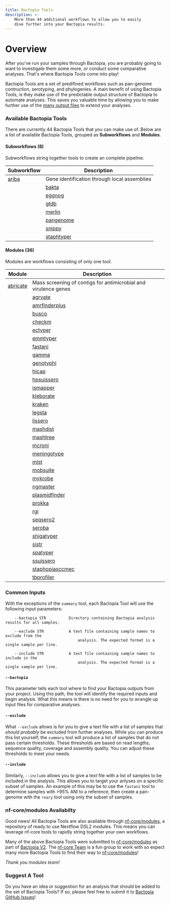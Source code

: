```yaml
---
title: Bactopia Tools
description: >-
    More than 44 additional workflows to allow you to easily
    dive further into your Bactopia results.
---
```

# Overview
After you've run your samples through Bactopia, you are probably going to want to
investigate them some more, or conduct some comparative analyses. That's where
Bactopia Tools come into play!

Bactopia Tools are a set of predifined workflows such as pan-genome contruction,
serotyping, and phylogenies. A main benefit of using Bactopia Tools, is they make
use of the predictable output structure of Bactopia to automate analyses. This saves
you valuable time by allowing you to make further use of the 
[many output files](output-overview/) to extend your analyses.

### Available Bactopia Tools
There are currently 44 Bactopia Tools that you can make use of.
Below are a list of available Bactopia Tools, grouped as __Subworkflows__ and __Modules__. 

#### Subworkflows (8)
Subworkflows string together 
tools to create an complete pipeline.  

| Subworkflow | Description |
|-------------|-------------|
| [ariba](/bactopia-tools/ariba/) | Gene identification through local assemblies |
    | [bakta](/bactopia-tools/bakta/) | Rapid annotation of bacterial genomes and plasmids |
    | [eggnog](/bactopia-tools/eggnog/) | Functional annotation of proteins using orthologous groups and phylogenies |
    | [gtdb](/bactopia-tools/gtdb/) | Identify marker genes and assign taxonomic classifications |
    | [merlin](/bactopia-tools/merlin/) | MinmER assisted species-specific bactopia tool seLectIoN |
    | [pangenome](/bactopia-tools/pangenome/) | Pangenome analysis with optional core-genome phylogeny |
    | [snippy](/bactopia-tools/snippy/) | Rapid variant calling from Illumina sequence reads with optional core-SNP phylogeny |
    | [staphtyper](/bactopia-tools/staphtyper/) | Determine the agr, spa and SCCmec types for _Staphylococcus aureus_ genomes |
    

#### Modules  (36)
Modules are workflows consisting of only one tool.

| Module | Description |
|-------------|-------------|
| [abricate](/bactopia-tools/abricate/) | Mass screening of contigs for antimicrobial and virulence genes |
    | [agrvate](/bactopia-tools/agrvate/) | Rapid identification of Staphylococcus aureus agr locus type and agr operon variants. |
    | [amrfinderplus](/bactopia-tools/amrfinderplus/) | Identify antimicrobial resistance in genes or proteins |
    | [busco](/bactopia-tools/busco/) | Assembly completeness based on evolutionarily informed expectations |
    | [checkm](/bactopia-tools/checkm/) | Assess the assembly quality of your samples |
    | [ectyper](/bactopia-tools/ectyper/) | In-silico prediction of _Escherichia coli_ serotype |
    | [emmtyper](/bactopia-tools/emmtyper/) | emm-typing of _Streptococcus pyogenes_ assemblies |
    | [fastani](/bactopia-tools/fastani/) | fast alignment-free computation of whole-genome Average Nucleotide Identity (ANI) |
    | [gamma](/bactopia-tools/gamma/) | Identification, classification, and annotation of translated gene matches |
    | [genotyphi](/bactopia-tools/genotyphi/) | Salmonella Typhi genotyping with Mykrobe outputs |
    | [hicap](/bactopia-tools/hicap/) | Identify cap locus serotype and structure in your _Haemophilus influenzae_ assemblies |
    | [hpsuissero](/bactopia-tools/hpsuissero/) | Serotype prediction of _Haemophilus parasuis_ assemblies |
    | [ismapper](/bactopia-tools/ismapper/) | Identify insertion sites positions in bacterial genomes |
    | [kleborate](/bactopia-tools/kleborate/) | Screening Klebsiella genome assemblies for MLST, sub-species, and other related genes of interest |
    | [kraken](/bactopia-tools/kraken/) | Taxonomic classifications of sequence reads |
    | [legsta](/bactopia-tools/legsta/) | Typing of Legionella pneumophila assemblies |
    | [lissero](/bactopia-tools/lissero/) | Serogroup typing prediction for _Listeria monocytogenes_ |
    | [mashdist](/bactopia-tools/mashdist/) | Calculate Mash distances between sequences |
    | [mashtree](/bactopia-tools/mashtree/) | Quickly create a tree using Mash distances |
    | [mcroni](/bactopia-tools/mcroni/) | Sequence variation in mcr-1 genes (mobilized colistin resistance) |
    | [meningotype](/bactopia-tools/meningotype/) | Serotyping of Neisseria meningitidis |
    | [mlst](/bactopia-tools/mlst/) | Automatic MLST calling from assembled contigs |
    | [mobsuite](/bactopia-tools/mobsuite/) | Reconstruct and annotate plasmids in bacterial assemblies |
    | [mykrobe](/bactopia-tools/mykrobe/) | Antimicrobial resistance detection for specific species |
    | [ngmaster](/bactopia-tools/ngmaster/) | Multi-antigen sequence typing for _Neisseria gonorrhoeae_ |
    | [plasmidfinder](/bactopia-tools/plasmidfinder/) | Plasmid identification from assemblies |
    | [prokka](/bactopia-tools/prokka/) | Whole genome annotation of small genomes (bacterial, archeal, viral) |
    | [rgi](/bactopia-tools/rgi/) | Predict antibiotic resistance from assemblies |
    | [seqsero2](/bactopia-tools/seqsero2/) | Salmonella serotype prediction from reads or assemblies |
    | [seroba](/bactopia-tools/seroba/) | Serotyping of Streptococcus pneumoniae from sequence reads |
    | [shigatyper](/bactopia-tools/shigatyper/) | Shigella serotype from Illumina or Oxford Nanopore reads |
    | [sistr](/bactopia-tools/sistr/) | Serovar prediction of Salmonella assemblies |
    | [spatyper](/bactopia-tools/spatyper/) | Computational method for finding spa types in _Staphylococcus aureus_ |
    | [ssuissero](/bactopia-tools/ssuissero/) | Serotype prediction of _Streptococcus suis_ assemblies |
    | [staphopiasccmec](/bactopia-tools/staphopiasccmec/) | Primer based SCCmec typing of _Staphylococcus aureus_ genomes |
    | [tbprofiler](/bactopia-tools/tbprofiler/) | Detect resistance and lineages of _Mycobacterium tuberculosis_ genomes |
    

### Common Inputs
With the exceptions of the `summary` tool, each Bactopia Tool will use the following 
input parameters:
```
    --bactopia STR          Directory containing Bactopia analysis results for all samples.

    --exclude STR           A text file containing sample names to exclude from the
                                analysis. The expected format is a single sample per line.

    --include STR           A text file containing sample names to include in the
                                analysis. The expected format is a single sample per line.
```

#### `--bactopia`
This parameter tells each tool where to find your Bactopia outputs from your project. 
Using this path, the tool will identify the required inputs and begin analysis. What 
this means is there is no need for you to wrangle up input files for comparative analyses.

#### `--exclude`
What `--exclude` allows is for you to give a text file with a list of samples that 
*should probably* be excluded from further analyses. While you can produce this list
yourself, the `summary` tool will produce a list of samples that do not pass certain 
thresholds. These thresholds are based on read lengths, sequence quality, coverage 
and assembly quality. You can adjust these thresholds to meet your needs.

#### `--include`
Similarly, `--include` allows you to give a text file with a list of samples to be 
included in the analysis. This allows you to target your anlyses on a specific subset
of samples. An example of this may be to use the `fastani` tool to determine samples
with >95% ANI to a reference, then create a pan-genome with the `roary` tool using 
only the subset of samples.

### nf-core/modules Availabilty
Good news! All Bactopia Tools are also available through [nf-core/modules](https://github.com/nf-core/modules),
a repository of ready to use Nextflow DSL2 modules. This means you can leverage nf-core tools 
to rapidly string together your own workflows. 

Many of the above Bactopia Tools were submitted to [nf-core/modules](https://github.com/nf-core/modules) 
as part of [Bactopia V2](https://github.com/bactopia/bactopia/issues/233). The [nf-core Team](https://nf-co.re/about)
is a fun group to work with so expect many more Bactopia Tools to find their way to 
[nf-core/modules](https://github.com/nf-core/modules)!

_Thank you modules team!_

### Suggest A Tool
Do you have an idea or suggestion for an analysis that should be added to the set 
of Bactopia Tools? If so, please feel free to submit it to 
[Bactopia GitHub Issues](https://github.com/bactopia/bactopia/issues)!
